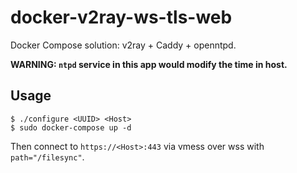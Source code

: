 # docker-v2ray-ws-tls-web
Docker Compose solution: v2ray + Caddy + openntpd.

**WARNING: `ntpd` service in this app would modify the time in host.**

## Usage

```
$ ./configure <UUID> <Host>
$ sudo docker-compose up -d
```

Then connect to `https://<Host>:443` via vmess over wss with `path="/filesync"`.
